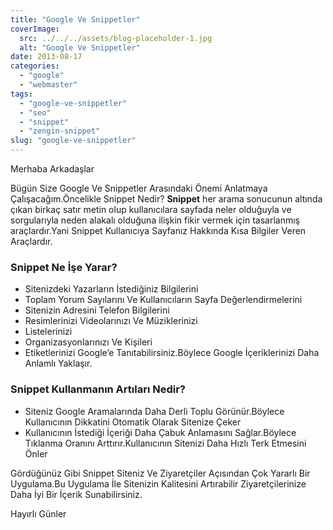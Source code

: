 ```yaml
---
title: "Google Ve Snippetler"
coverImage:
  src: ../../../assets/blog-placeholder-1.jpg
  alt: "Google Ve Snippetler"
date: 2013-08-17
categories: 
  - "google"
  - "webmaster"
tags: 
  - "google-ve-snippetler"
  - "seo"
  - "snippet"
  - "zengin-snippet"
slug: "google-ve-snippetler"
---
```


Merhaba Arkadaşlar

Bügün Size Google Ve Snippetler Arasındaki Önemi Anlatmaya Çalışacağım.Öncelikle Snippet Nedir? **Snippet** her arama sonucunun altında çıkan birkaç satır metin olup kullanıcılara sayfada neler olduğuyla ve sorgularıyla neden alakalı olduğuna ilişkin fikir vermek için tasarlanmış araçlardır.Yani Snippet Kullanıcıya Sayfanız Hakkında Kısa Bilgiler Veren Araçlardır.

### Snippet Ne İşe Yarar?

- Sitenizdeki Yazarların İstediğiniz Bilgilerini
- Toplam Yorum Sayılarını Ve Kullanıcıların Sayfa Değerlendirmelerini
- Sitenizin Adresini Telefon Bilgilerini
- Resimlerinizi Videolarınızı Ve Müziklerinizi
- Listelerinizi
- Organizasyonlarınızı Ve Kişileri
- Etiketlerinizi Google’e Tanıtabilirsiniz.Böylece Google İçeriklerinizi Daha Anlamlı Yaklaşır.

### Snippet Kullanmanın Artıları Nedir?

- Siteniz Google Aramalarında Daha Derli Toplu Görünür.Böylece Kullanıcının Dikkatini Otomatik Olarak Sitenize Çeker
- Kullanıcının İstediği İçeriği Daha Çabuk Anlamasını Sağlar.Böylece Tıklanma Oranını Arttırır.Kullanıcının Sitenizi Daha Hızlı Terk Etmesini Önler

Gördüğünüz Gibi Snippet Siteniz Ve Ziyaretçiler Açısından Çok Yararlı Bir Uygulama.Bu Uygulama İle Sitenizin Kalitesini Artırabilir Ziyaretçilerinize Daha İyi Bir İçerik Sunabilirsiniz.

Hayırlı Günler

